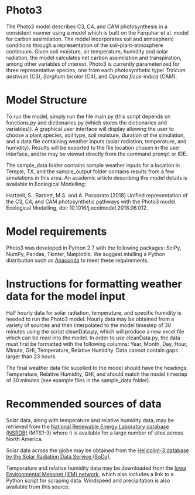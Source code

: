 # Photo3
The Photo3 model describes C3, C4, and CAM photosynthesis in a consistent manner using a model which is built on the Farquhar et al. model for carbon assimilation. The model incorporates soil and atmospheric conditions through a representation of the soil-plant-atmosphere continuum. Given soil moisture, air temperature, humidity and solar radiation, the model calculates net carbon assimilation and transpiration, among other variables of interest. Photo3 is currently parameterized for three representative species, one from each photosynthetic type: *Triticum aestivum* (C3), *Sorghum bicolor* (C4), and *Opuntia ficus-indica* (CAM).

# Model Structure

To run the model, simply run the file main.py (this script depends on functions.py and dictionaries.py (which stores the dictionaries and variables)). A graphical user interface will display allowing the user to choose a plant species, soil type, soil moisture, duration of the simulation, and a data file containing weather inputs (solar radiation, temperature, and humidity). Results will be exported to the file location chosen in the user interface, and/or may be viewed directly from the command prompt or IDE. 

The sample_data folder contains sample weather inputs for a location in Temple, TX, and the sample_output folder contains results from a few simulations in this area. An academic article describing the model details is available in Ecological Modelling:

  Hartzell, S., Bartlett, M.S. and A. Porporato (2018) Unified representation of the C3, C4, and CAM photosynthetic pathways with the       Photo3 model. Ecological Modelling, doi: 10.1016/j.ecolmodel.2018.06.012.

# Model requirements
Photo3 was developed in Python 2.7 with the following packages: SciPy, NumPy, Pandas, Tkinter, Matplotlib. We suggest intalling a Python distribution such as [Anaconda][An] to meet these requirements.

[An]: https://www.continuum.io/downloads

# Instructions for formatting weather data for the model input
Half hourly data for solar radiation, temperature, and specific humidity is needed to run the Photo3 model. Hourly data may be obtained from a variety of sources and then interpolated to the model timestep of 30 minutes using the script cleanData.py, which will produce a new excel file which can be read into the model. In order to use cleanData.py, the data must first be formatted with the following columns: Year, Month, Day, Hour, Minute, GHI, Temperature, Relative Humidity. Data cannot contain gaps larger than 23 hours.

The final weather data file supplied to the model should have the headings: Temperature, Relative Humidity, GHI, and should match the model timestep of 30 minutes (see example files in the sample_data folder).

# Recommended sources of data

Solar data, along with temperature and relative humidity data, may be retrieved from the [National Renewable Energy Laboratory database (NSRDB)][nsrdb] (MTS1-3) where it is available for a large number of sites across North America.

Solar data across the globe may be obtained from the [Helicolim-3 database by the Solar Radiation Data Service (SoDa)][soda]. 

[nsrdb]: https://maps.nrel.gov/nsrdb-viewer//?aL=UdPEX9
[soda]: http://soda-pro.com/web-services/radiation/helioclim-3-for-free

Temperature and relative humidity data may be downloaded from the [Iowa Environmental Mesonet (IEM) network][iem], which also includes a link to a Python script for scraping data. Windspeed and precipitation is also available from this source. 

[iem]: http://mesonet.agron.iastate.edu/request/download.phtml


